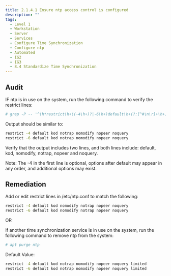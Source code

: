 ```yaml
---
title: 2.1.4.1 Ensure ntp access control is configured
description: ""
tags:
  - Level 1
  - Workstation
  - Server
  - Services
  - Configure Time Synchronization
  - Configure ntp
  - Automated
  - IG2
  - IG3
  - 8.4 Standardize Time Synchronization
---
```


## Audit
IF ntp is in use on the system, run the following command to verify the restrict lines:
```bash
# grep -P -- '^\h*restrict\h+((-4\h+)?|-6\h+)default\h+(?:[^#\n\r]+\h+)*(?!(?:\2|\3|\4|\5))(\h*\bkod\b\h*|\h*\bnomodify\b\h*|\h*\bnotrap\b\h*\h*\bnopeer\b\h*|\h*\bnoquery\b\h*)\h+(?:[^#\n\r]+\h+)*(?!(?:\1|\3|\4|\5))(\h*\bkod\b\h*|\h*\bnomodify\b\h*|\h*\bnotrap\b\h*|\h*\bnopeer\b\h* \h*\bnoquery\b\h*)\h+(?:[^#\n\r]+\h+)*(?!(?:\1|\2|\4|\5))(\h*\bkod\b\h*|\h*\bnomodify\b\h*|\h*\bnotrap\b\h*|\h*\bnopeer\b\h*|\h*\bnoquery\b\h*)\h+(?:[^#\n\r]+\h+)*(?!(?:\1|\2|\3|\5))(\h*\bkod\b\h*|\h*\bnomodify\b\h*|\h*\bnotrap\b\h*|\h*\bnopeer\b\h*|\h*\bnoquery\b\h*)\h+(?:[^#\n\r]+\h+)*(?!(?:\1|\2|\3|\4))(\h*\bkod\b\h*|\h*\bnomodify\b\h*|\h*\bnotrap\b\h*|\h*\bnopeer\b\h*|\h*\bnoquery\b\h*)\h*(?:\h+\H+\h*)*(?:\h+#.*)?$' /etc/ntp.conf
```

Output should be similar to:
```bash
restrict -4 default kod notrap nomodify nopeer noquery
restrict -6 default kod notrap nomodify nopeer noquery
```

Verify that the output includes two lines, and both lines include: default, kod, nomodify, notrap, nopeer and noquery.

Note: The -4 in the first line is optional, options after default may appear in any order, and additional options may exist.

## Remediation
Add or edit restrict lines in /etc/ntp.conf to match the following:
```bash
restrict -4 default kod nomodify notrap nopeer noquery
restrict -6 default kod nomodify notrap nopeer noquery
```

OR

If another time synchronization service is in use on the system, run the following command to remove ntp from the system:
```bash
# apt purge ntp
```

Default Value:
```bash
restrict -4 default kod notrap nomodify nopeer noquery limited
restrict -6 default kod notrap nomodify nopeer noquery limited
```
